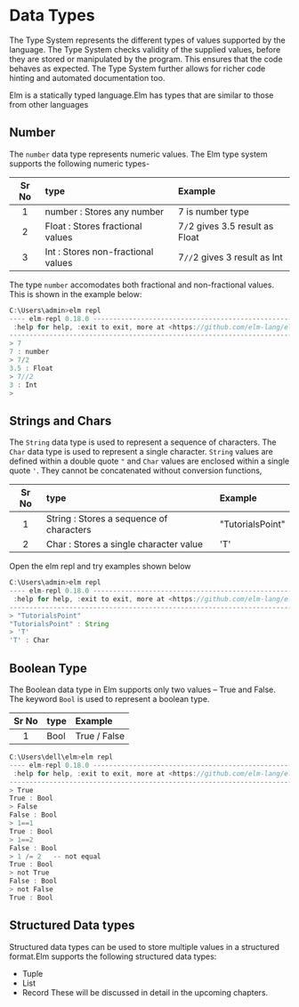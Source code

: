 # Data Types

The Type System represents the different types of values supported by the language. The Type System checks validity of the supplied values, before they are stored or manipulated by the program. This ensures that the code behaves as expected. The Type System further allows for richer code hinting and automated documentation too.

Elm is a statically typed language.Elm has types that are similar to those from other languages

## Number

The `number` data type represents numeric values. The Elm type system supports the following numeric types-

|Sr No |  type    | Example|
|:----:|:----------|:-------|
| 1    | number : Stores any number| 7 is number type     |
| 2    | Float  : Stores fractional values   | 7`/`2 gives 3.5 result as Float      |
| 3    | Int    : Stores non-fractional values  | 7`//`2 gives 3 result as Int     |

The type `number` accomodates both fractional and non-fractional values. This is shown in the example below:  

```javascript
C:\Users\admin>elm repl
---- elm-repl 0.18.0 -----------------------------------------------------------
 :help for help, :exit to exit, more at <https://github.com/elm-lang/elm-repl>
--------------------------------------------------------------------------------
> 7
7 : number
> 7/2
3.5 : Float
> 7//2
3 : Int
>
```

## Strings and Chars

The `String` data type is used to represent a sequence  of characters.  The `Char` data type is used to represent a single character. `String` values are defined within a double quote `"` and `Char` values are enclosed within a single quote `'`.
They cannot be concatenated without conversion functions,

|Sr No |  type    | Example|
|:----:|:----------|:-------|
| 1    | String  : Stores a sequence of characters | "TutorialsPoint"      |
| 2   | Char     : Stores a single character value  | 'T'      |

Open the elm repl and try examples shown below

```javascript
C:\Users\admin>elm repl
---- elm-repl 0.18.0 -----------------------------------------------------------
 :help for help, :exit to exit, more at <https://github.com/elm-lang/elm-repl>
--------------------------------------------------------------------------------
> "TutorialsPoint"
"TutorialsPoint" : String
> 'T'
'T' : Char

```

## Boolean Type

The Boolean data type in Elm supports only two values – True and False. The keyword `Bool` is used to represent a boolean type.

|Sr No |  type    | Example|
|:----:|:----------|:-------|
| 1    | Bool  | True / False     |

```javascript
C:\Users\dell\elm>elm repl
---- elm-repl 0.18.0 -----------------------------------------------------------
 :help for help, :exit to exit, more at <https://github.com/elm-lang/elm-repl>
--------------------------------------------------------------------------------
> True
True : Bool
> False
False : Bool
> 1==1
True : Bool
> 1==2
False : Bool
> 1 /= 2   -- not equal
True : Bool
> not True
False : Bool
> not False
True : Bool
```  

## Structured Data types
Structured data types can be used to store multiple values in a structured format.Elm supports the following structured data types:
- Tuple
- List
- Record
These will be discussed in detail in the upcoming chapters.


<!--add in chap operators 
## Comparable Types

Comparison operators like `>=` or `<` work with comparable types. These are defined as numbers, characters, strings, and lists, tuples.On both sides of the comparison, the comparable types must be the same.

|Sr No |  Comparable type    | Example|
|:----:|:----------|:-------|
| 1    | number    | 7>2 gives True result
| 2    | character    | 'a' =='b' gives False
| 3    | string    | "hello" =="hello" gives True
| 4   | tuple    | (1,"One")==(1,"One") gives True
| 5   | list    | [1,2]==[1,2] gives True

Open the elm repl and try examples shown below

```javascript
C:\Users\admin>elm repl
---- elm-repl 0.18.0 -----------------------------------------------------------
 :help for help, :exit to exit, more at <https://github.com/elm-lang/elm-repl>
--------------------------------------------------------------------------------
> 7>2
True : Bool
> 7.0>2
True : Bool
> 7.0<2.0
False : Bool
> 'a' > 'b'
False : Bool
> 'a' < 'b'
True : Bool
> "a" < "b"
True : Bool
> (1,2) > (2,3)
False : Bool
> ['1','3'] < ['2','1']
True : Bool
>

```
-- >
